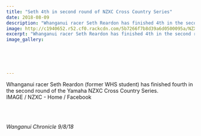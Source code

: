```yaml
---
title: "Seth 4th in second round of NZXC Cross Country Series"
date: 2018-08-09
description: "Whanganui racer Seth Reardon has finished 4th in the second round of the Yamaha NZXC Cross Country Series..."
image: http://c1940652.r52.cf0.rackcdn.com/5b7266f7b8d39a6d0500095a/NZXC-logo-image.gif
excerpt: "Whanganui racer Seth Reardon has finished 4th in the second round of the Yamaha NZXC Cross Country Series."
image_gallery:
    
    
    
    
    
---
```


<p>Whanganui racer Seth Reardon (former WHS student) has finished fourth in the second round of the Yamaha NZXC Cross Country Series.<br />IMAGE / NZXC - Home / Facebook<br /><br /></p>
<p>&nbsp;<img src=http://c1940652.r52.cf0.rackcdn.com/5b726912b8d39a6d0500095e/seth-reardon-chron-9-aug.gif alt="" /></p>
<p><em>Wanganui Chronicle 9/8/18</em></p>

